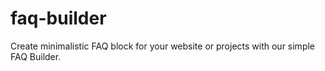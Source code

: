 # faq-builder
Create minimalistic FAQ block for your website or projects with our simple FAQ Builder.
